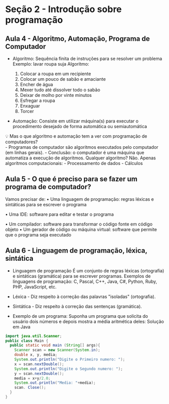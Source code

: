 # Seção 2 - Introdução sobre programação

## Aula 4 -  Algoritmo, Automação, Programa de Computador

- Algoritmo:
Sequência finita de instruções para se resolver um problema
Exemplo: lavar roupa suja
Algoritmo:
    1. Colocar a roupa em um recipiente
    2. Colocar um pouco de sabão e amaciante
    3. Encher de água
    4. Mexer tudo até dissolver todo o sabão
    5. Deixar de molho por vinte minutos
    6. Esfregar a roupa
    7. Enxaguar
    8. Torcer

- Automação:
Consiste em utilizar máquina(s) para executar o procedimento desejado de forma automática ou semiautomática

<aside>
💡 Mas o que algoritmo e automação tem a ver com programação de computadores?
</aside>
- Programas de computador são algoritmos executados pelo computador (em linhas gerais).
- Conclusão: o computador é uma máquina que automatiza a execução de algoritmos.
    Qualquer algoritmo? Não. Apenas algoritmos computacionais:
    - Processamento de dados
    - Cálculos

## Aula 5 - O que é preciso para se fazer um programa de computador?

Vamos precisar de:
• Uma linguagem de programação: regras léxicas e sintáticas para se escrever o programa

• Uma IDE: software para editar e testar o programa

• Um compilador: software para transformar o código fonte em código objeto
• Um gerador de código ou máquina virtual: software que permite que o programa seja executado

## Aula 6 - Linguagem de programação, léxica, sintática

- Linguagem de programação
É um conjunto de regras léxicas (ortografia) e sintáticas (gramática) para se escrever programas.
Exemplos de linguagens de programação: C, Pascal, C++, Java, C#, Python, Ruby, PHP, JavaScript, etc.
    
- Léxica - Diz respeito à correção das palavras "isoladas" (ortografia).
- Sintática - Diz respeito à correção das sentenças (gramática).

- Exemplo de um programa: Suponha um programa que solicita do usuário dois números e depois mostra a média aritmética deles:
Solução em Java

```java
import java.util.Scanner;
public class Main {
  public static void main (String[] args){
    Scanner scan = new Scanner(System.in);
    double x, y, media;
    System.out.println("Digite o Primeiro numero: ");
    x = scan.nextDouble();
    System.out.println("Digite o Segundo numero: ");
    y = scan.nextDouble();
    media = x+y/2.0;
    System.out.println("Media: "+media);
    scan. Close();
  }
}
```


